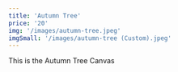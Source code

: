 ```yaml
---
title: 'Autumn Tree'
price: '20'
img: '/images/autumn-tree.jpeg'
imgSmall: '/images/autumn-tree (Custom).jpeg'
---
```


This is the Autumn Tree Canvas